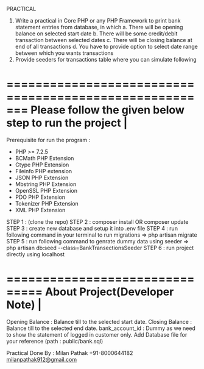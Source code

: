 PRACTICAL 
1. Write a practical in Core PHP or any PHP Framework to print bank statement entries  from database, in which 
a. There will be opening balance on selected start date 
b. There will be some credit/debit transaction between selected dates 
c. There will be closing balance at end of all transactions 
d. You have to provide option to select date range between which you wants  transactions 
2. Provide seeders for transactions table where you can simulate following

=======================================================
Please follow the given below step to run the project  |
=======================================================
Prerequisite for run the program :

- PHP >= 7.2.5
- BCMath PHP Extension
- Ctype PHP Extension
- Fileinfo PHP extension
- JSON PHP Extension
- Mbstring PHP Extension
- OpenSSL PHP Extension
- PDO PHP Extension
- Tokenizer PHP Extension
- XML PHP Extension

STEP 1 : (clone the repo)
STEP 2 : composer install OR composer update
STEP 3 : create new database and setup it into .env file
STEP 4 : run following command in your terminal to run migrations 
          => php artisan migrate
STEP 5 : run following command to genrate dummy data using seeder 
          => php artisan db:seed --class=BankTransectionsSeeder
STEP 6 : run project directly using localhost

===============================
About Project(Developer Note) |
===============================

Opening Balance : Balance till to the selected start date. 
Closing Balance : Balance till to the selected end date.
bank_account_id : Dummy as we need to show the statement of logged in customer only.
Add Database file for your reference (path : public/bank.sql) 

Practical Done By :
Milan Pathak
+91-8000644182
milanpathak912@gmail.com
